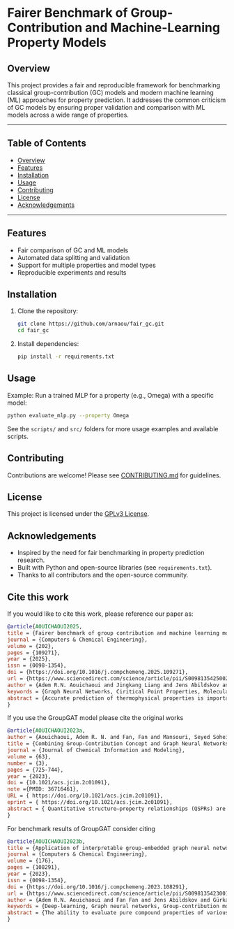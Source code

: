 # Fairer Benchmark of Group-Contribution and Machine-Learning Property Models

## Overview

This project provides a fair and reproducible framework for benchmarking classical group-contribution (GC) models and modern machine learning (ML) approaches for property prediction. It addresses the common criticism of GC models by ensuring proper validation and comparison with ML models across a wide range of properties.

---

## Table of Contents
- [Overview](#overview)
- [Features](#features)
- [Installation](#installation)
- [Usage](#usage)
- [Contributing](#contributing)
- [License](#license)
- [Acknowledgements](#acknowledgements)

---

## Features
- Fair comparison of GC and ML models
- Automated data splitting and validation
- Support for multiple properties and model types
- Reproducible experiments and results

## Installation

1. Clone the repository:
   ```bash
   git clone https://github.com/arnaou/fair_gc.git
   cd fair_gc
   ```
2. Install dependencies:
   ```bash
   pip install -r requirements.txt
   ```

## Usage

Example: Run a trained MLP for a property (e.g., Omega) with a specific model:
```bash
python evaluate_mlp.py --property Omega
```

See the `scripts/` and `src/` folders for more usage examples and available scripts.

## Contributing

Contributions are welcome! Please see [CONTRIBUTING.md](docs/CONTRIBUTING.md) for guidelines.

## License

This project is licensed under the [GPLv3 License](LICENSE).

## Acknowledgements
- Inspired by the need for fair benchmarking in property prediction research.
- Built with Python and open-source libraries (see `requirements.txt`).
- Thanks to all contributors and the open-source community.

## Cite this work
If you would like to cite this work, please reference our paper as:

```bibtex
@article{AOUICHAOUI2025,
title = {Fairer benchmark of group contribution and machine learning models for property prediction: A new data splitting strategy},
journal = {Computers & Chemical Engineering},
volume = {202},
pages = {109271},
year = {2025},
issn = {0098-1354},
doi = {https://doi.org/10.1016/j.compchemeng.2025.109271},
url = {https://www.sciencedirect.com/science/article/pii/S009813542500273X},
author = {Adem R.N. Aouichaoui and Jingkang Liang and Jens Abildskov and Gürkan Sin},
keywords = {Graph Neural Networks, Ciritical Point Properties, Molecular Properties, Group Contribution, Machine Learning, Uncertainty Estimation},
abstract = {Accurate prediction of thermophysical properties is important in chemical engineering, where group-contribution models (GCM) have been used extensively. The norm when developing GCMs is to use all available data for parameter estimation, preventing a fair comparison with machine learning (ML) methods that require separate training, validation, and testing data. In this study, we first highlight the detrimental effect of missing groups resulting from using conventional split methods (random and cluster-based) in the development of GCM and ML models using groups as features. This was illustrated by developing property models for the critical point properties (critical temperature, critical pressure and critical volume) as well as the acentric factor. To alleviate this, we propose a novel hybrid splitting algorithm that first ensures that all available groups are represented using the smallest subset of compounds possible and then supplements the subset with molecules based on the Butina clustering of the remaining compounds. The methods show performance close to the "optimal" possible result produced from using all data for the model calibration, and provide a more fair basis for comparing GCM with ML-based methods. We further benchmark the GCM with seven ML techniques (random forest, decision tree, gradient boosting, extreme gradient boosting, Gaussian processes and support vector machines as well as deep neural networks) using groups as features and three graph neural network models (attentiveFP, MEGNet and GroupGAT). The results show that GroupGAT consistently outperforms other methods on the external test dataset, achieving lower errors than both traditional and ML-enhanced GC methods.}
}
```
If you use the GroupGAT model please cite the original works
```bibtex
@article{AOUICHAOUI2023a,
author = {Aouichaoui, Adem R. N. and Fan, Fan and Mansouri, Seyed Soheil and Abildskov, Jens and Sin, G{\"u}rkan},
title = {Combining Group-Contribution Concept and Graph Neural Networks Toward Interpretable Molecular Property Models},
journal = {Journal of Chemical Information and Modeling},
volume = {63},
number = {3},
pages = {725-744},
year = {2023},
doi = {10.1021/acs.jcim.2c01091},
note ={PMID: 36716461},
URL = { https://doi.org/10.1021/acs.jcim.2c01091},
eprint = { https://doi.org/10.1021/acs.jcim.2c01091},
abstract = { Quantitative structure–property relationships (QSPRs) are important tools to facilitate and accelerate the discovery of compounds with desired properties. While many QSPRs have been developed, they are associated with various shortcomings such as a lack of generalizability and modest accuracy. Albeit various machine-learning and deep-learning techniques have been integrated into such models, another shortcoming has emerged in the form of a lack of transparency and interpretability of such models. In this work, two interpretable graph neural network (GNN) models (attentive group-contribution (AGC) and group-contribution-based graph attention (GroupGAT)) are developed by integrating fundamentals using the concept of group contributions (GC). The interpretability consists of highlighting the substructure with the highest attention weights in the latent representation of the molecules using the attention mechanism. The proposed models showcased better performance compared to classical group-contribution models, as well as against various other GNN models describing the aqueous solubility, melting point, and enthalpies of formation, combustion, and fusion of organic compounds. The insights provided are consistent with insights obtained from the semiempirical GC models confirming that the proposed framework allows highlighting the important substructures of the molecules for a specific property. }
}
```
For benchmark results of GroupGAT consider citing
```bibtex
@article{AOUICHAOUI2023b,
title = {Application of interpretable group-embedded graph neural networks for pure compound properties},
journal = {Computers & Chemical Engineering},
volume = {176},
pages = {108291},
year = {2023},
issn = {0098-1354},
doi = {https://doi.org/10.1016/j.compchemeng.2023.108291},
url = {https://www.sciencedirect.com/science/article/pii/S0098135423001618},
author = {Adem R.N. Aouichaoui and Fan Fan and Jens Abildskov and Gürkan Sin},
keywords = {Deep-learning, Graph neural networks, Group-contribution models, Thermophysical properties, Interpretability, Pure compound properties},
abstract = {The ability to evaluate pure compound properties of various molecular species is an important prerequisite for process simulation in general and in particular for computer-aided molecular design (CAMD). Current techniques rely on group-contribution (GC) methods, which suffer from many drawbacks mainly the absence of contributions for specific groups. To overcome this challenge, in this work, we extended the range of interpretable graph neural network (GNN) models for describing a wide range of pure component properties. The new model library contains 30 different properties ranging from thermophysical, safety-related, and environmental properties. All of these have been modeled with a suitable level of accuracy for compound screening purposes compared to current GC models used within CAMD applications. Moreover, the developed models have been subjected to a series of sanity checks using logical and thermodynamic constraints. Results show the importance of evaluating the model across a range of properties to establish their thermodynamic consistency.}
}
```

